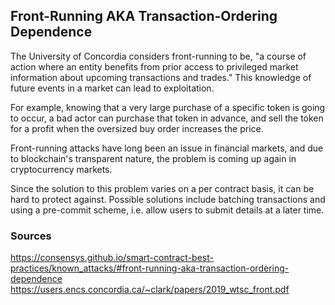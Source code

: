 ## Front-Running AKA Transaction-Ordering Dependence

The University of Concordia considers front-running to be, "a course of action where an entity benefits from prior access to privileged market information about upcoming transactions and trades." This knowledge of future events in a market can lead to exploitation.

For example, knowing that a very large purchase of a specific token is going to occur, a bad actor can purchase that token in advance, and sell the token for a profit when the oversized buy order increases the price.

Front-running attacks have long been an issue in financial markets, and due to blockchain's transparent nature, the problem is coming up again in cryptocurrency markets.

Since the solution to this problem varies on a per contract basis, it can be hard to protect against. Possible solutions include batching transactions and using a pre-commit scheme, i.e. allow users to submit details at a later time.


### Sources

https://consensys.github.io/smart-contract-best-practices/known_attacks/#front-running-aka-transaction-ordering-dependence
https://users.encs.concordia.ca/~clark/papers/2019_wtsc_front.pdf